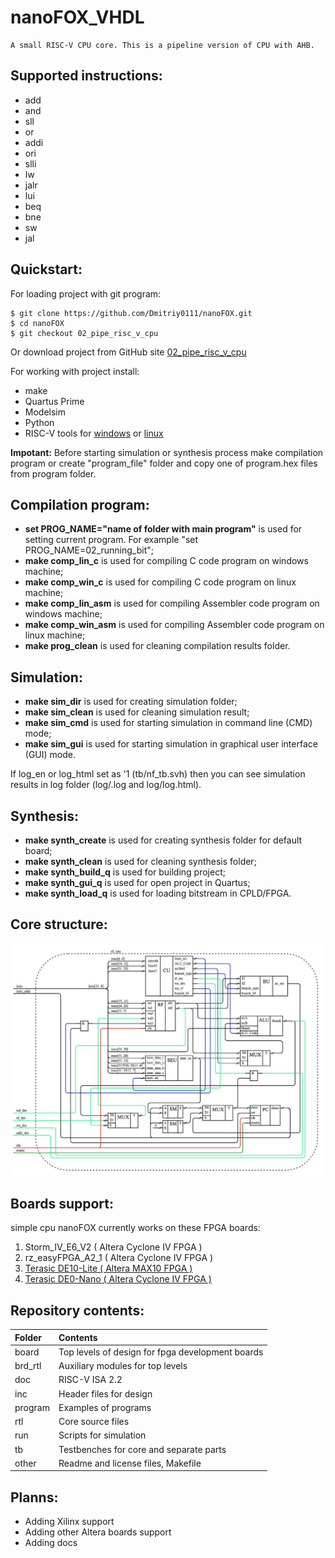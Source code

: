 # **nanoFOX_VHDL**
    A small RISC-V CPU core. This is a pipeline version of CPU with AHB.
    
## Supported instructions:
*   add
*   and
*   sll
*   or
*   addi
*   ori
*   slli
*   lw
*   jalr
*   lui
*   beq
*   bne
*   sw
*   jal

## Quickstart:
For loading project with git program:

    $ git clone https://github.com/Dmitriy0111/nanoFOX.git 
    $ cd nanoFOX 
    $ git checkout 02_pipe_risc_v_cpu

Or download project from GitHub site <a href="https://github.com/Dmitriy0111/nanoFOX">02_pipe_risc_v_cpu</a>

For working with project install:
*   make
*   Quartus Prime
*   Modelsim
*   Python
*   RISC-V tools for <a href="https://">windows</a> or <a href="https://">linux</a>

**Impotant:** Before starting simulation or synthesis process make compilation program or create "program_file" folder and copy one of program.hex files from program folder.

## Compilation program:
*   **set PROG_NAME="name of folder with main program"** is used for setting current program. For example "set PROG_NAME=02_running_bit";
*   **make comp_lin_c** is used for compiling C code program on windows machine;
*   **make comp_win_c** is used for compiling C code program on linux machine;
*   **make comp_lin_asm** is used for compiling Assembler code program on windows machine;
*   **make comp_win_asm** is used for compiling Assembler code program on linux machine;
*   **make prog_clean** is used for cleaning compilation results folder.

## Simulation:
*   **make sim_dir** is used for creating simulation folder;
*   **make sim_clean** is used for cleaning simulation result;
*   **make sim_cmd** is used for starting simulation in command line (CMD) mode;
*   **make sim_gui** is used for starting simulation in graphical user interface (GUI) mode.

If log_en or log_html set as '1 (tb/nf_tb.svh) then you can see simulation results in log folder (log/.log and log/log.html).

## Synthesis:
*   **make synth_create** is used for creating synthesis folder for default board;
*   **make synth_clean** is used for cleaning synthesis folder;
*   **make synth_build_q** is used for building project;
*   **make synth_gui_q** is used for open project in Quartus;
*   **make synth_load_q** is used for loading bitstream in CPLD/FPGA.

## Core structure:
![cpu_system](doc/cpu_system.jpg)

## Boards support:
simple cpu nanoFOX currently works on these FPGA boards:
<ol>
<li>Storm_IV_E6_V2 ( Altera Cyclone IV FPGA )</li>
<li>rz_easyFPGA_A2_1 ( Altera Cyclone IV FPGA )</li>
<li><a href="https://www.terasic.com.tw/cgi-bin/page/archive.pl?Language=English&CategoryNo=234&No=1021">Terasic DE10-Lite ( Altera MAX10 FPGA )</a></li>
<li><a href="https://www.terasic.com.tw/cgi-bin/page/archive.pl?No=593">Terasic DE0-Nano ( Altera Cyclone IV FPGA )</a></li>
</ol>

## Repository contents:
| Folder        | Contents                                          |
| :------------ | :------------------------------------------------ |
| board         | Top levels of design for fpga development boards  |
| brd_rtl       | Auxiliary modules for top levels                  |
| doc           | RISC-V ISA 2.2                                    |
| inc           | Header files for design                           |
| program       | Examples of programs                              |
| rtl           | Core source files                                 |
| run           | Scripts for simulation                            |
| tb            | Testbenches for core and separate parts           |
| other         | Readme and license files, Makefile                |

## Planns:
*   Adding Xilinx support
*   Adding other Altera boards support
*   Adding docs
